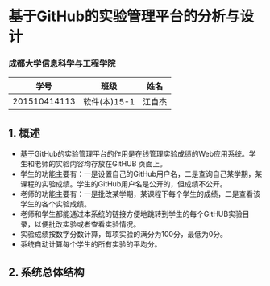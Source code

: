 # 基于GitHub的实验管理平台的分析与设计

### 成都大学信息科学与工程学院

|学号|班级|姓名|
|:-------:|:-------------: | :----------:|
|201510414113|软件(本)15-1|江自杰|

## 1. 概述
- 基于GitHub的实验管理平台的作用是在线管理实验成绩的Web应用系统。学生和老师的实验内容均存放在GitHUB
页面上。
- 学生的功能主要有：一是设置自己的GitHub用户名，二是查询自己某学期，某课程的实验成绩。学生的GitHub用户名是公开的，但成绩不公开。
- 老师的功能主要有：一是批改某学期，某课程下每个学生的成绩，二是查看该学生的各个实验成绩。
- 老师和学生都能通过本系统的链接方便地跳转到学生的每个GitHUB实验目录，以便批改实验或者查看实验情况。
- 实验成绩按数字分数计算，每项实验的满分为100分，最低为0分。
- 系统自动计算每个学生的所有实验的平均分。
    
## 2. 系统总体结构
